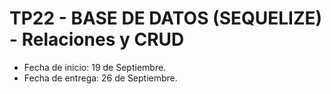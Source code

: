 # TP22 - BASE DE DATOS (SEQUELIZE)  -  Relaciones y CRUD
- Fecha de inicio:  19 de Septiembre.
- Fecha de entrega:  26 de Septiembre.
